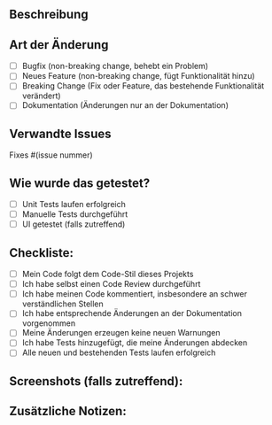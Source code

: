 ## Beschreibung
<!-- Beschreibe deine Änderungen im Detail -->

## Art der Änderung
<!-- Markiere die zutreffenden Optionen -->

- [ ] Bugfix (non-breaking change, behebt ein Problem)
- [ ] Neues Feature (non-breaking change, fügt Funktionalität hinzu)
- [ ] Breaking Change (Fix oder Feature, das bestehende Funktionalität verändert)
- [ ] Dokumentation (Änderungen nur an der Dokumentation)

## Verwandte Issues
<!-- Verlinke relevante Issues -->
Fixes #(issue nummer)

## Wie wurde das getestet?
<!-- Beschreibe die Tests, die du durchgeführt hast -->

- [ ] Unit Tests laufen erfolgreich
- [ ] Manuelle Tests durchgeführt
- [ ] UI getestet (falls zutreffend)

## Checkliste:
<!-- Markiere alle zutreffenden Punkte -->

- [ ] Mein Code folgt dem Code-Stil dieses Projekts
- [ ] Ich habe selbst einen Code Review durchgeführt
- [ ] Ich habe meinen Code kommentiert, insbesondere an schwer verständlichen Stellen
- [ ] Ich habe entsprechende Änderungen an der Dokumentation vorgenommen
- [ ] Meine Änderungen erzeugen keine neuen Warnungen
- [ ] Ich habe Tests hinzugefügt, die meine Änderungen abdecken
- [ ] Alle neuen und bestehenden Tests laufen erfolgreich

## Screenshots (falls zutreffend):
<!-- Füge Screenshots hinzu, wenn es UI-Änderungen gibt -->

## Zusätzliche Notizen:
<!-- Füge weitere relevante Informationen hinzu --> 